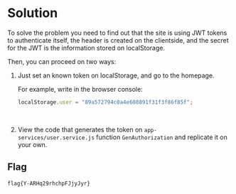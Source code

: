 Solution
========

To solve the problem you need to find out that the site is using JWT tokens to authenticate itself, the header is created on the clientside, and the secret for the JWT is the information stored on localStorage.

Then, you can proceed on two ways:

 1. Just set an known token on localStorage, and go to the homepage.
     
     For example, write in the browser console:
     
     ```javascript
     localStorage.user = "89a572794c0a4e608891f31f3f86f85f";
     ```
     <br>
     
 2. View the code that generates the token on `app-services/user.service.js` function `GenAuthorization` and replicate it on your own.


Flag
----

`flag{Y-ARHq29rhchpFJjyJyr} `

